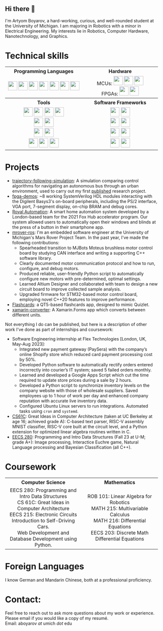 ## Hi there 👋
I'm Artyom Boyarov, a hard-working, curious, and well-rounded student at the University of Michigan. I am majoring in Robotics with a minor in Electrical Engineering. My interests lie in Robotics, Computer Hardware, Nanotechnology, and Graphics.

# Technical skills
<table >
  <tr  align="center">
    <th width="500">Programming Languages</th>
    <th width="500">Hardware</th>
  </tr>
  <tr  align="center">
    <td ><image src="./c++.png" height=30/>  <image src="./c.png" height=30/> <image src="./python.png" height=30/> <image src="./java.jpg" height=30/>  <image src="./csharp.png" height=30/>  <image src="./matlab.png" height=30/>  <image src="./sv.png" height=30/></td>
    <td >MCUs: <image src="./rpi.png" height=30/> <image src="./arduino.png" height=30/> <image src="./stm32.png" height=30/><br> FPGAs: <image src="./fpga_amd.png" height=30/> <image src="./fpga_intel.png" height=30/></td>
  </tr>
  <tr  align="center">
    <th>Tools</th>
    <th>Software Frameworks</th>
  </tr>
  
  <tr  align="center">
    <td> <image src="./vs.png" height=30/>  <image src="./android_studio.png" height=30/>  <image src="./git.png" height=30/> <image src="./matlab.png" height=30/> <br>  <image src="./onshape.png" height=30/>  <image src="./solidworks.png" height=30/> <br>  <image src="./altium.png" height=30/>  <image src="./kicad.png" height=30/>  <br>  <image src="./vivado.jpg" height=30/>  <image src="./quartus.jpeg" height=30/>  <image src="./verilator.png" height=30/> </td>
    <td>  <image src="./ros.png" height=30/> <image src="./ros2.png" height=30/> <br> <image src="./matplotlib.webp" height=30/> <image src="./numpy.png" height=30/> <br><image src="./fastapi.png" height=30/> <image src="./sqlalchemy.png" height=30/> <br><image src="./android.png" height=30/> <image src="./qt.png" height=30/></td>
  </tr>
</table>

# Projects
<!--<br><i>Follow the link to each repository, where you'll find code, in-depth descriptions, pictures, videos, and more.</i>-->

- <a href="https://github.com/artyom-boyarov/trajectory-following-simulation">trajectory-following-simulation</a>: A simulation comparing control algorithms for navigating an autonomous bus through an urban environment,  used to carry out my first <a href="https://emerginginvestigators.org/articles/22-104">published</a> research project.
- <a href="https://github.com/artyom-boyarov/fpga-demos">fpga-demos</a>: ~8 working SystemVerilog HDL modules interacting with the Digilent Basys3's on-board peripherals, including the PS/2 interface, VGA port, 7-segment display, on-chip BRAM and debug cores.
- <a href="https://github.com/h1-Group-h1">Royal Automation</a>: A smart home automation system developed by a London-based team for the 2021 Fox Hub accelerator program. Our system allowed users to automatically open their windows and blinds at the press of a button in their smartphone app.
- <a href="https://github.com/umrover/mrover-ros">mrover-ros</a>: I'm an embedded software engineer at the University of Michigan's Mars Rover Project Team. In the past year, I've made the following contributions:
  - Spearheaded transition to MJBots Moteus brushless motor control board by studying CAN interface and writing a supporting C++ software library.
  - Clearly documented motor communication protocol and how to run, configure, and debug motors.
  - Produced reliable, user-friendly Python script to automatically configure new motors with pre-determined, optimal settings.
  - Learned Altium Designer and collaborated with team to design a new circuit board to improve collected sample analysis.
  - Upgraded firmware for STM32-based motor control board, employing novel C++20 features to improve performance.
- <a href="https://github.com/artyom-boyarov/Flashcards">Flashcards</a>: a QT5-based flashcards app, designed to mimic Quizlet.
- <a href="https://github.com/artyom-boyarov/xamarin-converter">xamarin-converter</a>: A Xamarin.Forms app which converts between different units.

Not everything I do can be published, but here is a description of other work I've done as part of internships and coursework:
- Software Engineering internship at Flex Technologies [London, UK, May-Aug 2023]:
  - Integrated new payment gateway (PaySera) with the company’s online Shopify store which reduced card payment processing cost by 50%. 
  - Developed Python software to automatically rectify orders entered incorrectly into courier’s IT system; saved 5 failed orders monthly.
  - Learned and developed a Google Apps Script which cut the time required to update store prices during a sale by 2 hours.
  - Developed a Python script to synchronize inventory levels on the company website with those of wholesale suppliers. Saved employees up to 1 hour of work per day and enhanced company reputation with accurate live inventory data.
  - Configured Ubuntu Linux servers to run integrations. Automated tasks using `cron` and `systemd`.
- <a href="https://cs61c.org/">CS61C<a>: Great Ideas in Computer Architecture (taken at UC Berkeley at age 16; achieved grade A): C-based text parser, RISC-V assembly MNIST classifier, RISC-V core built at the circuit level, and a Python extension for optimized linear algebra routines written in C.
- <a href="https://eecs280.org/">EECS 280</a>: Programming and Intro Data Structures (Fall 23 at U-M; grade A+): Image processing, Interactice Euchre game, Natural Language processing and Bayesian Classification (all C++).

# Coursework
<table>
  <tr align="center">
    <th width="500">Computer Science</th>
    <th width="500">Mathematics</th>
  </tr>
  <tr align="center">
    <td>
      EECS 280: Programming and Intro Data Structures<br>
      CS 61C: Great Ideas in Computer Architecture<br>
      EECS 215: Electronic Circuits<br>
      Introduction to Self-Driving Cars.<br>
      Web Development and Database Development using Python.<br>
    </td>
    <td>
      ROB 101: Linear Algebra for Robotics<br>
      MATH 215: Multivariable Calculus<br>
      MATH 216: Differential Equations<br>
      EECS 203: Discrete Math<br>
      Differential Equations<br>
    </td>
  </tr>
</table>

# Foreign Languages
I know German and Mandarin Chinese, both at a professional proficiency.
# Contact:
Feel free to reach out to ask more questions about my work or experience. Please email if you would like a copy of my resumé. <br>
Email: aboyarov _at_ umich _dot_ edu
